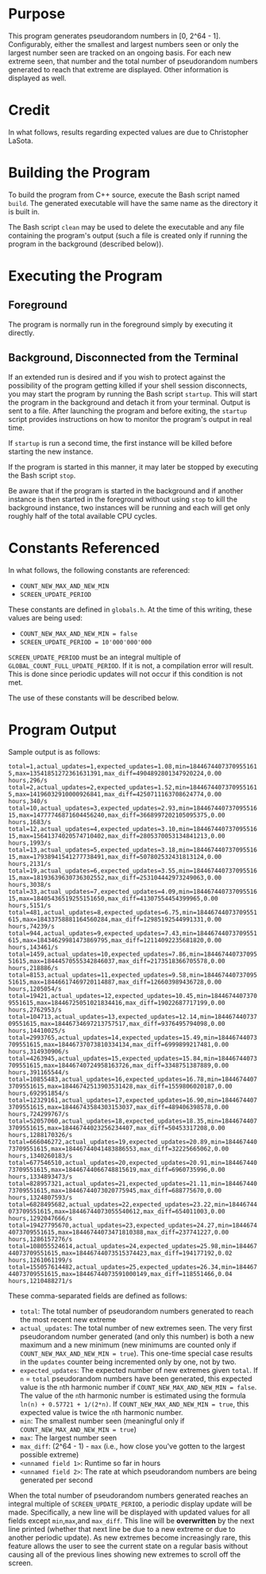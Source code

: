 # Purpose
This program generates pseudorandom numbers in [0, 2^64 - 1]. Configurably, either the smallest and largest numbers seen or only the largest number seen are tracked on an ongoing basis. For each new extreme seen, that number and the total number of pseudorandom numbers generated to reach that extreme are displayed. Other information is displayed as well.

# Credit
In what follows, results regarding expected values are due to Christopher LaSota.

# Building the Program
To build the program from C++ source, execute the Bash script named `build`. The generated executable will have the same name as the directory it is built in.

The Bash script `clean` may be used to delete the executable and any file containing the program's output (such a file is created only if running the program in the background (described below)).

# Executing the Program
## Foreground
The program is normally run in the foreground simply by executing it directly.

## Background, Disconnected from the Terminal
If an extended run is desired and if you wish to protect against the possibility of the program getting killed if your shell session disconnects, you may start the program by running the Bash script `startup`. This will start the program in the background and detach it from your terminal. Output is sent to a file. After launching the program and before exiting, the `startup` script provides instructions on how to monitor the program's output in real time.

If `startup` is run a second time, the first instance will be killed before starting the new instance.

If the program is started in this manner, it may later be stopped by executing the Bash script `stop`.

Be aware that if the program is started in the background and if another instance is then started in the foreground without using `stop` to kill the background instance, two instances will be running and each will get only roughly half of the total available CPU cycles.

# Constants Referenced
In what follows, the following constants are referenced:
- `COUNT_NEW_MAX_AND_NEW_MIN`
- `SCREEN_UPDATE_PERIOD`

These constants are defined in `globals.h`. At the time of this writing, these values are being used:
- `COUNT_NEW_MAX_AND_NEW_MIN = false`
- `SCREEN_UPDATE_PERIOD = 10'000'000'000`

`SCREEN_UPDATE_PERIOD` must be an integral multiple of `GLOBAL_COUNT_FULL_UPDATE_PERIOD`. If it is not, a compilation error will result. This is done since periodic updates will not occur if this condition is not met.

The use of these constants will be described below.

# Program Output
Sample output is as follows:

`total=1,actual_updates=1,expected_updates=1.08,min=18446744073709551615,max=13541851272361631391,max_diff=4904892801347920224,0.00 hours,296/s
total=2,actual_updates=2,expected_updates=1.52,min=18446744073709551615,max=14196032910000926841,max_diff=4250711163708624774,0.00 hours,340/s
total=10,actual_updates=3,expected_updates=2.93,min=18446744073709551615,max=14777746871604456240,max_diff=3668997202105095375,0.00 hours,1683/s
total=12,actual_updates=4,expected_updates=3.10,min=18446744073709551615,max=15641374020574710402,max_diff=2805370053134841213,0.00 hours,1993/s
total=13,actual_updates=5,expected_updates=3.18,min=18446744073709551615,max=17938941541277738491,max_diff=507802532431813124,0.00 hours,2131/s
total=19,actual_updates=6,expected_updates=3.55,min=18446744073709551615,max=18193639630736302552,max_diff=253104442973249063,0.00 hours,3038/s
total=33,actual_updates=7,expected_updates=4.09,min=18446744073709551615,max=18405436519255151650,max_diff=41307554454399965,0.00 hours,5151/s
total=481,actual_updates=8,expected_updates=6.75,min=18446744073709551615,max=18433758881164560284,max_diff=12985192544991331,0.00 hours,74239/s
total=944,actual_updates=9,expected_updates=7.43,min=18446744073709551615,max=18434629981473869795,max_diff=12114092235681820,0.00 hours,143461/s
total=1459,actual_updates=10,expected_updates=7.86,min=18446744073709551615,max=18444570555342846037,max_diff=2173518366705578,0.00 hours,218886/s
total=8153,actual_updates=11,expected_updates=9.58,min=18446744073709551615,max=18446617469720114887,max_diff=126603989436728,0.00 hours,1205054/s
total=19421,actual_updates=12,expected_updates=10.45,min=18446744073709551615,max=18446725051021834416,max_diff=19022687717199,0.00 hours,2762953/s
total=104713,actual_updates=13,expected_updates=12.14,min=18446744073709551615,max=18446734697213757517,max_diff=9376495794098,0.00 hours,14410025/s
total=2993765,actual_updates=14,expected_updates=15.49,min=18446744073709551615,max=18446737073810334134,max_diff=6999899217481,0.00 hours,314930906/s
total=4263945,actual_updates=15,expected_updates=15.84,min=18446744073709551615,max=18446740724958163726,max_diff=3348751387889,0.00 hours,391165544/s
total=10855483,actual_updates=16,expected_updates=16.78,min=18446744073709551615,max=18446742513903531428,max_diff=1559806020187,0.00 hours,692951854/s
total=12329161,actual_updates=17,expected_updates=16.90,min=18446744073709551615,max=18446743584303153037,max_diff=489406398578,0.00 hours,724299767/s
total=52057060,actual_updates=18,expected_updates=18.35,min=18446744073709551615,max=18446744023256234407,max_diff=50453317208,0.00 hours,1288170326/s
total=666046272,actual_updates=19,expected_updates=20.89,min=18446744073709551615,max=18446744041483886553,max_diff=32225665062,0.00 hours,1340260183/s
total=677546510,actual_updates=20,expected_updates=20.91,min=18446744073709551615,max=18446744066748815619,max_diff=6960735996,0.00 hours,1334893473/s
total=828957321,actual_updates=21,expected_updates=21.11,min=18446744073709551615,max=18446744073020775945,max_diff=688775670,0.00 hours,1324807593/s
total=6828495682,actual_updates=22,expected_updates=23.22,min=18446744073709551615,max=18446744073055540612,max_diff=654011003,0.00 hours,1292047666/s
total=19427795670,actual_updates=23,expected_updates=24.27,min=18446744073709551615,max=18446744073471810388,max_diff=237741227,0.00 hours,1286157276/s
total=108055524614,actual_updates=24,expected_updates=25.98,min=18446744073709551615,max=18446744073515374423,max_diff=194177192,0.02 hours,1261061199/s
total=155057614482,actual_updates=25,expected_updates=26.34,min=18446744073709551615,max=18446744073591000149,max_diff=118551466,0.04 hours,1210488271/s`

These comma-separated fields are defined as follows:
- `total`: The total number of pseudorandom numbers generated to reach the most recent new extreme
- `actual_updates`: The total number of new extremes seen. The very first pseudorandom number generated (and only this number) is both a new maximum and a new minimum (new minimums are counted only if `COUNT_NEW_MAX_AND_NEW_MIN = true`). This one-time special case results in the `updates` counter being incremented only by one, not by two.
- `expected_updates`: The expected number of new extremes given `total`. If `n` = `total` pseudorandom numbers have been generated, this expected value is the `n`th harmonic number if `COUNT_NEW_MAX_AND_NEW_MIN = false`. The value of the `n`th harmonic number is estimated using the formula `ln(n) + 0.57721 + 1/(2*n)`. If `COUNT_NEW_MAX_AND_NEW_MIN = true`, this expected value is twice the `n`th harmonic number.
- `min`: The smallest number seen (meaningful only if `COUNT_NEW_MAX_AND_NEW_MIN = true`)
- `max`: The largest number seen
- `max_diff`: (2^64 - 1) - `max` (i.e., how close you've gotten to the largest possible extreme)
- `<unnamed field 1>`: Runtime so far in hours
- `<unnamed field 2>`: The rate at which pseudorandom numbers are being generated per second

When the total number of pseudorandom numbers generated reaches an integral multiple of `SCREEN_UPDATE_PERIOD`, a periodic display update will be made. Specifically, a new line will be displayed with updated values for all fields except `min`,`max`,and `max_diff`. This line will be **overwritten** by the next line printed (whether that next line be due to a new extreme or due to another periodic update). As new extremes become increasingly rare, this feature allows the user to see the current state on a regular basis without causing all of the previous lines showing new extremes to scroll off the screen.
